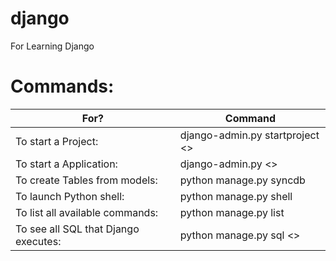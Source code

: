 django
======
For Learning Django


Commands: 
===
| For?                                 | Command                                        |
|--------------------------------------|------------------------------------------------|
| To start a Project:                  | django-admin.py startproject  <<project-name>> |
| To start a Application:              | django-admin.py <<app-name>>                   |
| To create Tables from models:        | python manage.py syncdb                        |
| To launch Python shell:              | python manage.py shell                         |
| To list all available commands:      | python manage.py list                          |
| To see all SQL that Django executes: | python manage.py sql <<app-name>>              |

